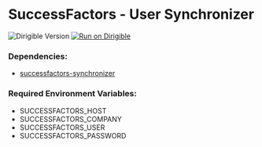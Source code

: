 # SuccessFactors - User Synchronizer

![Dirigible Version](https://img.shields.io/badge/dirigible%20version-3.x-green.svg) [![Run on Dirigible](https://img.shields.io/badge/run%20on-dirigible-blue.svg)](https://trial.ingress.pro.promart.shoot.canary.k8s-hana.ondemand.com/services/v3/web/ide-deploy-manager/?repository=https://github.com/dirigiblelabs/successfactors-synchronizer-user.git&env=SUCCESSFACTORS_HOST,SUCCESSFACTORS_COMPANY,SUCCESSFACTORS_USER,SUCCESSFACTORS_PASSWORD)

### Dependencies:
- [successfactors-synchronizer](https://github.com/dirigiblelabs/successfactors-synchronizer)

### Required Environment Variables:
 - SUCCESSFACTORS_HOST
 - SUCCESSFACTORS_COMPANY
 - SUCCESSFACTORS_USER
 - SUCCESSFACTORS_PASSWORD
